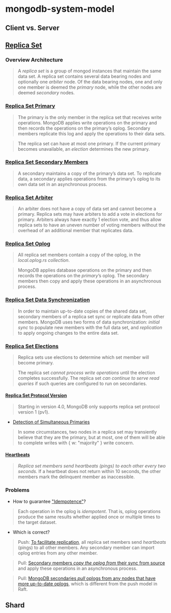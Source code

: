 # mongodb-system-model

## Client vs. Server

## [Replica Set](https://docs.mongodb.com/manual/replication/)

### Overview Architecture

> A *replica set* is a group of mongod instances that maintain the same data set.
A replica set contains several data bearing nodes and optionally one *arbiter* node. 
Of the data bearing nodes, one and only one member is deemed the *primary* node, 
while the other nodes are deemed *secondary* nodes.

### [Replica Set Primary](https://docs.mongodb.com/manual/core/replica-set-primary/)

> The primary is the only member in the replica set that receives write operations. 
MongoDB applies write operations on the primary and then records the operations on the primary’s oplog.
Secondary members replicate this log and apply the operations to their data sets.

> The replica set can have at most one primary. 
If the current primary becomes unavailable, an *election* determines the new primary.

### [Replica Set Secondary Members](https://docs.mongodb.com/manual/core/replica-set-secondary/)

> A secondary maintains a copy of the primary’s data set.
To replicate data, a secondary applies operations from the primary’s oplog to its own data set in an asynchronous process.

### [Replica Set Arbiter](https://docs.mongodb.com/manual/core/replica-set-arbiter/)

> An arbiter does not have a copy of data set and cannot become a primary.
Replica sets may have arbiters to add a vote in elections for primary. 
Arbiters always have exactly 1 election vote, 
and thus allow replica sets to have an uneven number of voting members 
without the overhead of an additional member that replicates data.

### [Replica Set Oplog](https://docs.mongodb.com/manual/core/replica-set-oplog/#replica-set-oplog)

> All replica set members contain a copy of the oplog, in the *local.oplog.rs collection*.

> MongoDB applies database operations on the primary and then records the operations on the *primary*’s oplog.
The secondary members then copy and apply these operations in an asynchronous process. 

### [Replica Set Data Synchronization](https://docs.mongodb.com/manual/core/replica-set-sync/#replica-set-sync)

> In order to maintain up-to-date copies of the shared data set, 
secondary members of a replica set sync or replicate data from other members.
MongoDB uses two forms of data synchronization: 
*initial sync* to populate new members with the full data set, 
and *replication* to apply ongoing changes to the entire data set.

### [Replica Set Elections](https://docs.mongodb.com/manual/core/replica-set-elections/)

> Replica sets use elections to determine which set member will become primary.

> The replica set *cannot process write operations* until the election completes successfully.
The replica set *can continue to serve read queries* if such queries are configured to run on secondaries.

#### [Replica Set Protocol Version](https://docs.mongodb.com/manual/reference/replica-set-protocol-versions/)

> Starting in version 4.0, MongoDB only supports replica set protocol version 1 (pv1).

- [Detection of Simultaneous Primaries](https://docs.mongodb.com/manual/reference/replica-set-protocol-versions/#detection-of-simultaneous-primaries)

> In some circumstances, two nodes in a replica set may transiently believe that they are the primary, 
but at most, one of them will be able to complete writes with { w: "majority" } write concern.

#### [Heartbeats](https://docs.mongodb.com/manual/core/replica-set-elections/#heartbeats)

> *Replica set members send heartbeats (pings) to each other every two seconds.* 
If a heartbeat does not return within 10 seconds, the other members mark the delinquent member as inaccessible.

### Problems
- How to guarantee ["Idempotence"](https://docs.mongodb.com/manual/core/replica-set-oplog/#replica-set-oplog)?

> Each operation in the oplog is *idempotent*. 
That is, oplog operations produce the same results whether applied once or multiple times to the target dataset.

- Which is correct?

> Push: [To facilitate replication](https://docs.mongodb.com/manual/core/replica-set-oplog/#replica-set-oplog), 
all replica set members send *heartbeats* (pings) to all other members.
Any secondary member can import oplog entries from any other member.

> Pull: [Secondary members *copy the oplog from* their sync from source](https://docs.mongodb.com/manual/core/replica-set-sync/#replication) 
and apply these operations in an asynchronous process.

> Pull: [MongoDB secondaries *pull* oplogs from any nodes that have more up-to-date oplogs](https://github.com/visualzhou/mongo-repl-tla),
which is different from the push model in Raft.

## Shard
